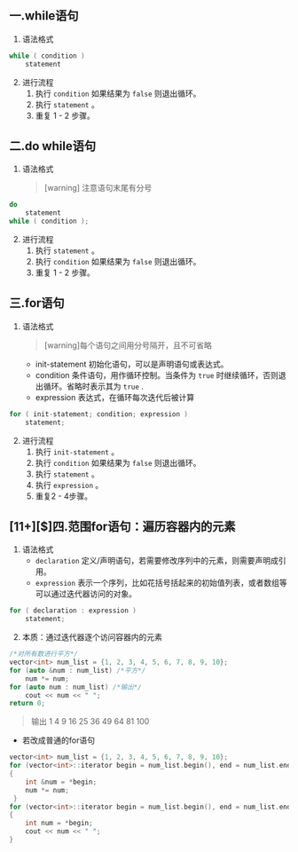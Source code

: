 ## 一.while语句

1. 	语法格式
```c++
while ( condition ) 
	statement
```
2.	进行流程
	1.	执行 `condition` 如果结果为 `false` 则退出循环。
	2.	执行 `statement`  。
	3.	重复 1 - 2 步骤。

## 二.do while语句
1. 	语法格式
	
	>[warning] 注意语句末尾有分号
```c++
do 
	statement 
while ( condition );
```
2.	进行流程
	1.	执行 `statement`  。
	2.	执行 `condition` 如果结果为 `false` 则退出循环。
	3.	重复 1 - 2 步骤。

## 三.for语句
1.	语法格式
	>[warning]每个语句之间用分号隔开，且不可省略
	
	+	init-statement 初始化语句，可以是声明语句或表达式。
	+	condition 条件语句，用作循环控制。当条件为 `true` 时继续循环，否则退出循环。省略时表示其为 `true` .
	+	expression 表达式，在循环每次迭代后被计算
```c++
for ( init-statement; condition; expression ) 
	statement;
```

2.	进行流程
	1.	执行 `init-statement` 。
	2.	执行 `condition` 如果结果为 `false` 则退出循环。
	3.	执行 `statement`  。
	4.	执行 `expression` 。
	5.	重复2 - 4步骤。

## \[11+\][$]四.范围for语句：遍历容器内的元素
1.	语法格式
	+	`declaration` 定义/声明语句，若需要修改序列中的元素，则需要声明成引用。
	+	`expression` 表示一个序列，比如花括号括起来的初始值列表，或者数组等可以通过迭代器访问的对象。
```c++
for ( declaration : expression ) 
	statement;
```
2.	本质：通过迭代器逐个访问容器内的元素
```c++
/*对所有数进行平方*/
vector<int> num_list = {1, 2, 3, 4, 5, 6, 7, 8, 9, 10};
for (auto &num : num_list) /*平方*/
    num *= num;
for (auto num : num_list) /*输出*/
    cout << num << " ";
return 0;
```
>输出
>1 4 9 16 25 36 49 64 81 100 

+	若改成普通的for语句

```c++
vector<int> num_list = {1, 2, 3, 4, 5, 6, 7, 8, 9, 10};
for (vector<int>::iterator begin = num_list.begin(), end = num_list.end(); begin < end; begin++)
{
    int &num = *begin;
    num *= num;
 }
for (vector<int>::iterator begin = num_list.begin(), end = num_list.end(); begin < end; begin++)
{
    int num = *begin;
    cout << num << " ";
}
```

